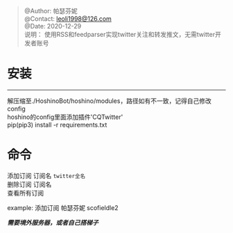 > @Author: 帕瑟芬妮  
> @Contact: leoli1998@126.com  
> @Date: 2020-12-29  
> 说明： 使用RSS和feedparser实现twitter关注和转发推文，无需twitter开发者账号  


# 安装  

---

解压缩至./HoshinoBot/hoshino/modules，路径如有不一致，记得自己修改config  
hoshino的config里面添加插件'CQTwitter'  
pip(pip3) install -r requirements.txt  



# 命令

添加订阅 订阅名 `twitter全名`  
删除订阅 订阅名  
查看所有订阅  



example: 添加订阅 帕瑟芬妮 scofieldle2

***需要境外服务器，或者自己搭梯子***